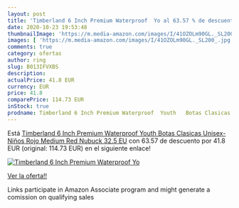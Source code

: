 ```yaml
---
layout: post
title: 'Timberland 6 Inch Premium Waterproof  Yo al 63.57 % de descuento'
date: 2020-10-23 19:53:48
thumbnailImage: 'https://m.media-amazon.com/images/I/41OZOLm90GL._SL200_.jpg'
images: [ 'https://m.media-amazon.com/images/I/41OZOLm90GL._SL200_.jpg' ]
comments: true
category: ofertas
author: ring
slug: B013IFVXBS
description:
actualPrice: 41.8 EUR
currency: EUR
price: 41.8
comparePrice: 114.73 EUR
inStock: true
prodname: Timberland 6 Inch Premium Waterproof  Youth   Botas Clasicas Unisex-Niños  Rojo Medium Red Nubuck  32.5 EU
---
```


Está [Timberland 6 Inch Premium Waterproof  Youth   Botas Clasicas Unisex-Niños  Rojo Medium Red Nubuck  32.5 EU](https://www.amazon.es/dp/B013IFVXBS/?tag=tolees-21) con 63.57 de descuento por 41.8 EUR (original: 114.73 EUR) en el siguiente enlace!

[![Timberland 6 Inch Premium Waterproof  Yo](https://m.media-amazon.com/images/I/41OZOLm90GL._SL200_.jpg)](https://www.amazon.es/dp/B013IFVXBS/?tag=tolees-21)

[Ver la oferta!!](https://www.amazon.es/dp/B013IFVXBS/?tag=tolees-21)

Links participate in Amazon Associate program and might generate a comission on qualifying sales


